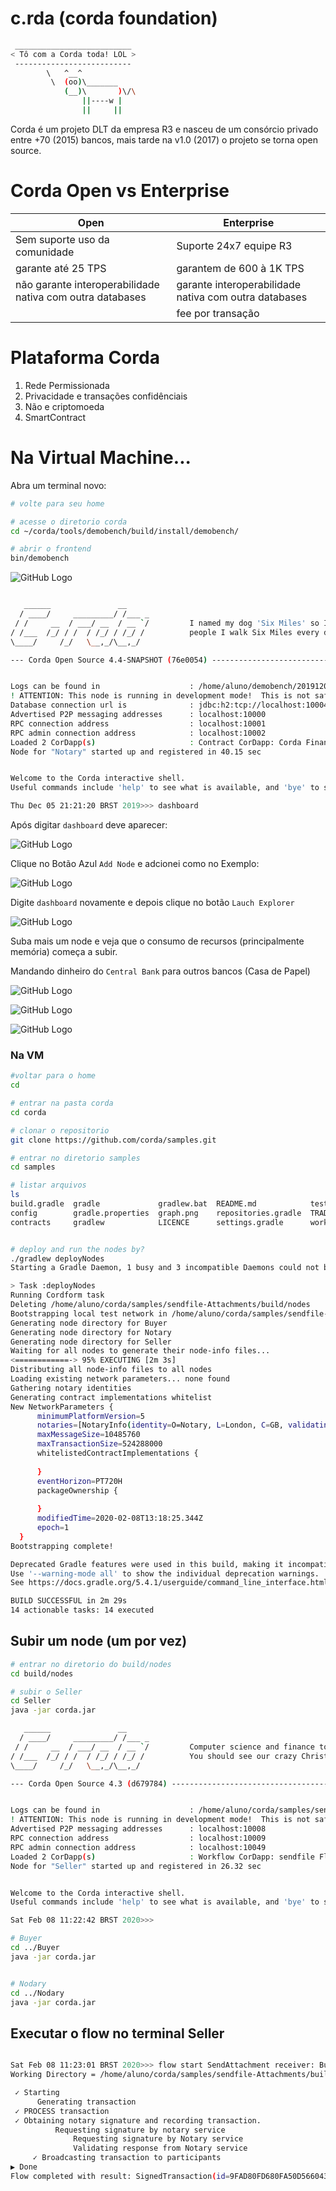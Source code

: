 # c.rda (corda foundation)

```bash
 __________________________
< Tô com a Corda toda! LOL >
 --------------------------
        \   ^__^
         \  (oo)\_______
            (__)\       )\/\
                ||----w |
                ||     ||
```

Corda é um projeto DLT da empresa R3 e nasceu de um consórcio privado entre +70 (2015) bancos, mais tarde na v1.0 (2017) o projeto se torna open source.

# Corda Open vs Enterprise 

|Open|Enterprise|
|---|---|
|Sem suporte uso da comunidade|Suporte 24x7 equipe R3|
|garante até 25 TPS|garantem de 600 à 1K TPS|
|não garante interoperabilidade nativa com outra databases|garante interoperabilidade nativa com outra databases|
||fee por transação|

# Plataforma Corda

1. Rede Permissionada 
2. Privacidade e transações confidênciais
3. Não e criptomoeda
4. SmartContract

# Na Virtual Machine...

Abra um terminal novo:

```bash
# volte para seu home

# acesse o diretorio corda
cd ~/corda/tools/demobench/build/install/demobench/

# abrir o frontend
bin/demobench
```

![GitHub Logo](fig01.png)


```bash

   ______               __
  / ____/     _________/ /___ _
 / /     __  / ___/ __  / __ `/         I named my dog 'Six Miles' so I can tell
/ /___  /_/ / /  / /_/ / /_/ /          people I walk Six Miles every day.
\____/     /_/   \__,_/\__,_/

--- Corda Open Source 4.4-SNAPSHOT (76e0054) -------------------------------------------------------------


Logs can be found in                    : /home/aluno/demobench/20191205211638/notary/logs
! ATTENTION: This node is running in development mode!  This is not safe for production deployment.
Database connection url is              : jdbc:h2:tcp://localhost:10004/node
Advertised P2P messaging addresses      : localhost:10000
RPC connection address                  : localhost:10001
RPC admin connection address            : localhost:10002
Loaded 2 CorDapp(s)                     : Contract CorDapp: Corda Finance Demo version 1 by vendor R3 with licence Open Source (Apache 2), Workflow CorDapp: Corda Finance Demo version 1 by vendor R3 with licence Open Source (Apache 2)
Node for "Notary" started up and registered in 40.15 sec


Welcome to the Corda interactive shell.
Useful commands include 'help' to see what is available, and 'bye' to shut down the node.

Thu Dec 05 21:21:20 BRST 2019>>> dashboard

```

Após digitar `dashboard` deve aparecer:

![GitHub Logo](fig02.png)

Clique no Botão Azul `Add Node` e adcionei como no Exemplo:

![GitHub Logo](fig03.png)

Digite `dashboard` novamente e depois clique no botão `Lauch Explorer`

![GitHub Logo](fig04.png)

Suba mais um node e veja que o consumo de recursos (principalmente memória) começa a subir.


Mandando dinheiro do `Central Bank` para outros bancos (Casa de Papel)

![GitHub Logo](fig05.png)

![GitHub Logo](fig06.png)

![GitHub Logo](fig07.png)


### Na VM

```bash
#voltar para o home
cd 

# entrar na pasta corda
cd corda

# clonar o repositorio 
git clone https://github.com/corda/samples.git

# entrar no diretorio samples
cd samples

# listar arquivos
ls 
build.gradle  gradle             gradlew.bat  README.md            test.zip
config        gradle.properties  graph.png    repositories.gradle  TRADEMARK
contracts     gradlew            LICENCE      settings.gradle      workflows


# deploy and run the nodes by?
./gradlew deployNodes
Starting a Gradle Daemon, 1 busy and 3 incompatible Daemons could not be reused, use --status for details

> Task :deployNodes
Running Cordform task
Deleting /home/aluno/corda/samples/sendfile-Attachments/build/nodes
Bootstrapping local test network in /home/aluno/corda/samples/sendfile-Attachments/build/nodes
Generating node directory for Buyer
Generating node directory for Notary
Generating node directory for Seller
Waiting for all nodes to generate their node-info files...
<============-> 95% EXECUTING [2m 3s]
Distributing all node-info files to all nodes
Loading existing network parameters... none found
Gathering notary identities
Generating contract implementations whitelist
New NetworkParameters {
      minimumPlatformVersion=5
      notaries=[NotaryInfo(identity=O=Notary, L=London, C=GB, validating=false)]
      maxMessageSize=10485760
      maxTransactionSize=524288000
      whitelistedContractImplementations {
        
      }
      eventHorizon=PT720H
      packageOwnership {
        
      }
      modifiedTime=2020-02-08T13:18:25.344Z
      epoch=1
  }
Bootstrapping complete!

Deprecated Gradle features were used in this build, making it incompatible with Gradle 6.0.
Use '--warning-mode all' to show the individual deprecation warnings.
See https://docs.gradle.org/5.4.1/userguide/command_line_interface.html#sec:command_line_warnings

BUILD SUCCESSFUL in 2m 29s
14 actionable tasks: 14 executed

```

## Subir um node (um por vez)

```bash
# entrar no diretorio do build/nodes
cd build/nodes

# subir o Seller
cd Seller
java -jar corda.jar 

   ______               __
  / ____/     _________/ /___ _
 / /     __  / ___/ __  / __ `/         Computer science and finance together.
/ /___  /_/ / /  / /_/ / /_/ /          You should see our crazy Christmas parties!
\____/     /_/   \__,_/\__,_/

--- Corda Open Source 4.3 (d679784) -------------------------------------------------------------


Logs can be found in                    : /home/aluno/corda/samples/sendfile-Attachments/build/nodes/Seller/logs
! ATTENTION: This node is running in development mode!  This is not safe for production deployment.
Advertised P2P messaging addresses      : localhost:10008
RPC connection address                  : localhost:10009
RPC admin connection address            : localhost:10049
Loaded 2 CorDapp(s)                     : Workflow CorDapp: sendfile Flows version 1 by vendor Corda Open Source with licence Apache License, Version 2.0, Contract CorDapp: sendfile Contract version 1 by vendor Corda Open Source with licence Apache License, Version 2.0
Node for "Seller" started up and registered in 26.32 sec


Welcome to the Corda interactive shell.
Useful commands include 'help' to see what is available, and 'bye' to shut down the node.

Sat Feb 08 11:22:42 BRST 2020>>>

# Buyer
cd ../Buyer
java -jar corda.jar 


# Nodary
cd ../Nodary
java -jar corda.jar 

```

## Executar o flow no terminal Seller 

```bash

Sat Feb 08 11:23:01 BRST 2020>>> flow start SendAttachment receiver: Buyer
Working Directory = /home/aluno/corda/samples/sendfile-Attachments/build/nodes/Seller

 ✓ Starting
      Generating transaction
 ✓ PROCESS transaction
 ✓ Obtaining notary signature and recording transaction.
          Requesting signature by notary service
              Requesting signature by Notary service
              Validating response from Notary service
     ✓ Broadcasting transaction to participants
▶︎ Done
Flow completed with result: SignedTransaction(id=9FAD80FD680FA50D566043BABF54A07B8383D9666DD1D77BD28FF7D5528F7986)

```
